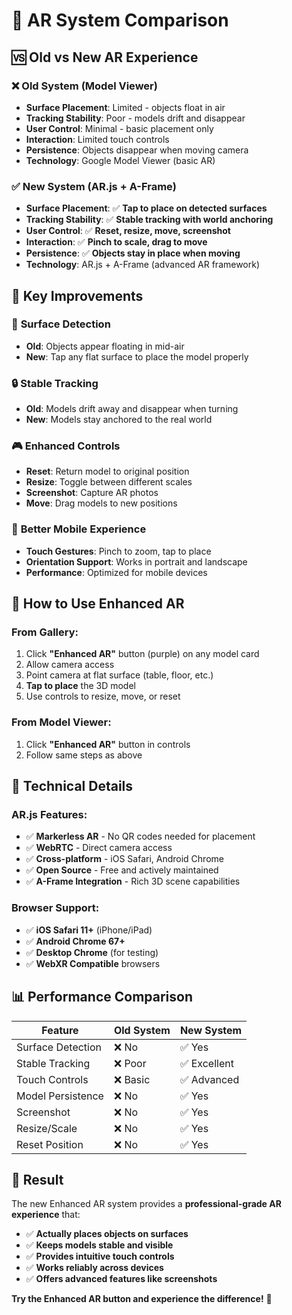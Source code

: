 # 🥽 AR System Comparison

## 🆚 Old vs New AR Experience

### ❌ **Old System (Model Viewer)**
- **Surface Placement**: Limited - objects float in air
- **Tracking Stability**: Poor - models drift and disappear
- **User Control**: Minimal - basic placement only
- **Interaction**: Limited touch controls
- **Persistence**: Objects disappear when moving camera
- **Technology**: Google Model Viewer (basic AR)

### ✅ **New System (AR.js + A-Frame)**
- **Surface Placement**: ✅ **Tap to place on detected surfaces**
- **Tracking Stability**: ✅ **Stable tracking with world anchoring**
- **User Control**: ✅ **Reset, resize, move, screenshot**
- **Interaction**: ✅ **Pinch to scale, drag to move**
- **Persistence**: ✅ **Objects stay in place when moving**
- **Technology**: AR.js + A-Frame (advanced AR framework)

## 🎯 Key Improvements

### 📍 **Surface Detection**
- **Old**: Objects appear floating in mid-air
- **New**: Tap any flat surface to place the model properly

### 🔒 **Stable Tracking**
- **Old**: Models drift away and disappear when turning
- **New**: Models stay anchored to the real world

### 🎮 **Enhanced Controls**
- **Reset**: Return model to original position
- **Resize**: Toggle between different scales
- **Screenshot**: Capture AR photos
- **Move**: Drag models to new positions

### 📱 **Better Mobile Experience**
- **Touch Gestures**: Pinch to zoom, tap to place
- **Orientation Support**: Works in portrait and landscape
- **Performance**: Optimized for mobile devices

## 🚀 How to Use Enhanced AR

### **From Gallery:**
1. Click **"Enhanced AR"** button (purple) on any model card
2. Allow camera access
3. Point camera at flat surface (table, floor, etc.)
4. **Tap to place** the 3D model
5. Use controls to resize, move, or reset

### **From Model Viewer:**
1. Click **"Enhanced AR"** button in controls
2. Follow same steps as above

## 🔧 Technical Details

### **AR.js Features:**
- ✅ **Markerless AR** - No QR codes needed for placement
- ✅ **WebRTC** - Direct camera access
- ✅ **Cross-platform** - iOS Safari, Android Chrome
- ✅ **Open Source** - Free and actively maintained
- ✅ **A-Frame Integration** - Rich 3D scene capabilities

### **Browser Support:**
- ✅ **iOS Safari 11+** (iPhone/iPad)
- ✅ **Android Chrome 67+** 
- ✅ **Desktop Chrome** (for testing)
- ✅ **WebXR Compatible** browsers

## 📊 Performance Comparison

| Feature | Old System | New System |
|---------|------------|------------|
| Surface Detection | ❌ No | ✅ Yes |
| Stable Tracking | ❌ Poor | ✅ Excellent |
| Touch Controls | ❌ Basic | ✅ Advanced |
| Model Persistence | ❌ No | ✅ Yes |
| Screenshot | ❌ No | ✅ Yes |
| Resize/Scale | ❌ No | ✅ Yes |
| Reset Position | ❌ No | ✅ Yes |

## 🎉 Result

The new Enhanced AR system provides a **professional-grade AR experience** that:
- ✅ **Actually places objects on surfaces**
- ✅ **Keeps models stable and visible**
- ✅ **Provides intuitive touch controls**
- ✅ **Works reliably across devices**
- ✅ **Offers advanced features like screenshots**

**Try the Enhanced AR button and experience the difference!** 🚀 